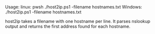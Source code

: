 Usage:
    linux: pwsh ./host2ip.ps1 -filename hostnames.txt
    Windows: ./host2ip.ps1 -filename hostnames.txt

host2ip takes a filename with one hostname per line. It parses nslookup output
and returns the first address found for each hostname.

